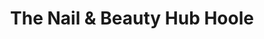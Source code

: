 ---
title: "The Nail & Beauty Hub Hoole"
url: /chester/the-nail-and-beauty-hub-hoole/
shop: beauty
---